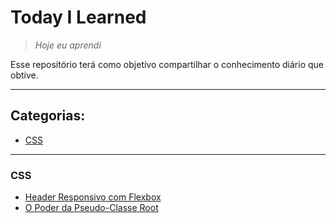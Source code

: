 # Today I Learned
> _Hoje eu aprendi_ <br>

Esse repositório terá como objetivo compartilhar o conhecimento diário que obtive.

---

## Categorias:
* [CSS](#css)

---
### CSS
* [Header Responsivo com Flexbox](css/flexbox_header-responsivo.md)
* [O Poder da Pseudo-Classe Root](css/poder_pseudo-classe_root.md)
